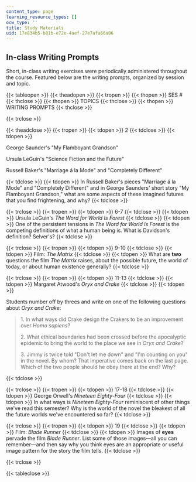 ```yaml
---
content_type: page
learning_resource_types: []
ocw_type: ''
title: Study Materials
uid: 17e834b5-b81b-e72e-4aef-27e7afa66a06
---
```


In-class Writing Prompts
------------------------

Short, in-class writing exercises were periodically administered throughout the course. Featured below are the writing prompts, organized by session and topic.

{{< tableopen >}}
{{< theadopen >}}
{{< tropen >}}
{{< thopen >}}
SES #
{{< thclose >}}
{{< thopen >}}
TOPICS
{{< thclose >}}
{{< thopen >}}
WRITING PROMPTS
{{< thclose >}}

{{< trclose >}}

{{< theadclose >}}
{{< tropen >}}
{{< tdopen >}}
2
{{< tdclose >}}
{{< tdopen >}}


George Saunder's "My Flamboyant Grandson"

Ursula LeGuin's "Science Fiction and the Future"

Russell Baker's "Marriage á la Mode" and "Completely Different"


{{< tdclose >}}
{{< tdopen >}}
In Russell Baker's pieces "Marriage á la Mode" and "Completely Different" and in George Saunders' short story "My Flamboyant Grandson," what are some aspects of these imagined futures that you find frightening, and why?
{{< tdclose >}}

{{< trclose >}}
{{< tropen >}}
{{< tdopen >}}
6-7
{{< tdclose >}}
{{< tdopen >}}
Ursula LeGuin's _The Word for World Is Forest_
{{< tdclose >}}
{{< tdopen >}}
One of the persistent tensions in _The Word for World Is Forest_ is the competing definitions of what a human being is. What is Davidson's definition? Selver's?
{{< tdclose >}}

{{< trclose >}}
{{< tropen >}}
{{< tdopen >}}
9-10
{{< tdclose >}}
{{< tdopen >}}
Film: _The Matrix_
{{< tdclose >}}
{{< tdopen >}}
What are **two** questions the film _The Matrix_ raises, about the possible future, the world of today, or about human existence generally?
{{< tdclose >}}

{{< trclose >}}
{{< tropen >}}
{{< tdopen >}}
11-13
{{< tdclose >}}
{{< tdopen >}}
Margaret Atwood's _Oryx and Crake_
{{< tdclose >}}
{{< tdopen >}}


Students number off by threes and write on one of the following questions about _Oryx and Crake_:

> 1\. In what ways did Crake design the Crakers to be an improvement over _Homo sapiens_?
> 
> 2\. What ethical boundaries had been crossed before the apocalyptic epidemic to bring the world to the place we see in _Oryx and Crake_?
> 
> 3\. Jimmy is twice told "Don't let me down" and "I'm counting on you" in the novel. By whom? That imperative comes back on the last page. Which of the two people should he obey there at the end? Why?


{{< tdclose >}}

{{< trclose >}}
{{< tropen >}}
{{< tdopen >}}
17-18
{{< tdclose >}}
{{< tdopen >}}
George Orwell's _Nineteen Eighty-Four_
{{< tdclose >}}
{{< tdopen >}}
In what ways is _Nineteen Eighty-Four_ reminiscent of other things we've read this semester? Why is the world of the novel the bleakest of all the future worlds we've encountered so far?
{{< tdclose >}}

{{< trclose >}}
{{< tropen >}}
{{< tdopen >}}
19
{{< tdclose >}}
{{< tdopen >}}
Film: _Blade Runner_
{{< tdclose >}}
{{< tdopen >}}
Images of **eyes** pervade the film _Blade Runner_. List some of those images—all you can remember—and then say why you think eyes are an appropriate or useful image pattern for the story the film tells.
{{< tdclose >}}

{{< trclose >}}

{{< tableclose >}}